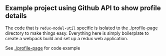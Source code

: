 Example project using Github API to show profile details
--------------------------------------------------------
The code that is `redux-model-util` specific is isolated to the [./profile-page](./profile-page) directory to make things easy.  Everything here is simply boilerplate to create a webpack build and set up a redux web application.

See [./profile-page](./profile-page) for code example

